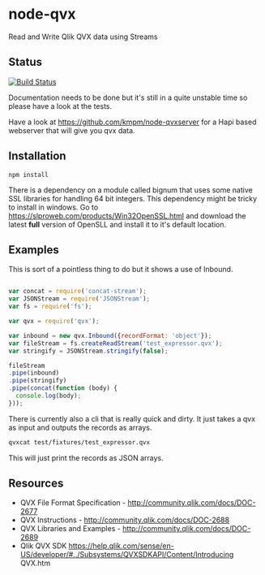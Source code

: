 node-qvx
=========
Read and Write Qlik QVX data using Streams

## Status
[![Build Status](https://travis-ci.org/kmpm/node-qvx.svg?branch=master)](https://travis-ci.org/kmpm/node-qvx)

Documentation needs to be done but it's still in a quite unstable time
so please have a look at the tests.

Have a look at https://github.com/kmpm/node-qvxserver for a Hapi based webserver that will give you qvx data.

Installation
------------

    npm install

There is a dependency on a module called bignum that uses some native SSL libraries
for handling 64 bit integers. This dependency might be tricky to install in windows.
Go to https://slproweb.com/products/Win32OpenSSL.html and download the latest __full__
version of OpenSLL and install it to it's default location.

Examples
---------
This is sort of a pointless thing to do but it shows a use of Inbound.

```javascript

var concat = require('concat-stream');
var JSONStream = require('JSONStream');
var fs = require('fs');

var qvx = require('qvx');

var inbound = new qvx.Inbound({recordFormat: 'object'});
var fileStream = fs.createReadStream('test_expressor.qvx');
var stringify = JSONStream.stringify(false);

fileStream
.pipe(inbound)
.pipe(stringify)
.pipe(concat(function (body) {
  console.log(body);
}));

```

There is currently also a cli that is really quick and dirty.
It just takes a qvx as input and outputs the records as arrays.

```bash
qvxcat test/fixtures/test_expressor.qvx

```
This will just print the records as JSON arrays.


Resources
---------
* QVX File Format Specification - http://community.qlik.com/docs/DOC-2677
* QVX Instructions - http://community.qlik.com/docs/DOC-2688
* QVX Libraries and Examples - http://community.qlik.com/docs/DOC-2689
* Qlik QVX SDK https://help.qlik.com/sense/en-US/developer/#../Subsystems/QVXSDKAPI/Content/Introducing QVX.htm